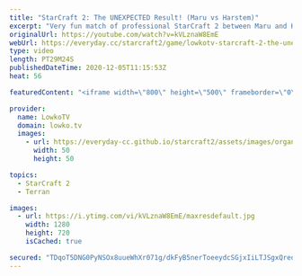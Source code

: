 ```yaml
---
title: "StarCraft 2: The UNEXPECTED Result! (Maru vs Harstem)"
excerpt: "Very fun match of professional StarCraft 2 between Maru and Harstem. While most of the time we see Protoss players forced into Colossus because of Marine Marauder unit compositions, in this game Harstem decides to go for Carriers with Disruptors because of Maru's Mech army.  Become a YouTube member:"
originalUrl: https://youtube.com/watch?v=kVLznaW8EmE
webUrl: https://everyday.cc/starcraft2/game/lowkotv-starcraft-2-the-unexpected-result-maru-vs-harstem/
type: video
length: PT29M24S
publishedDateTime: 2020-12-05T11:15:53Z
heat: 56

featuredContent: "<iframe width=\"800\" height=\"500\" frameborder=\"0\" src=\"https://www.youtube.com/embed/kVLznaW8EmE\" allow=\"accelerometer; autoplay; encrypted-media; gyroscope; picture-in-picture\" allowfullscreen></iframe>"

provider:
  name: LowkoTV
  domain: lowko.tv
  images:
    - url: https://everyday-cc.github.io/starcraft2/assets/images/organizations/lowko.tv-50x50.jpg
      width: 50
      height: 50

topics:
  - StarCraft 2
  - Terran

images:
  - url: https://i.ytimg.com/vi/kVLznaW8EmE/maxresdefault.jpg
    width: 1280
    height: 720
    isCached: true

secured: "TDqoT5DNG0PyNSOx8uueWhXr071g/dkFyB5nerToeeydcSGjxIiLTJSgxQreqheWOYvt+alcI8G3bPTUaoxaXtL8HzPdrGEMQQnue+OvifWumR6x5P9Z3pCLaxwsvEv0A3r3QsGcV3VrfsNhfg6u6SAiJ9i1jdqctp2HOFQVdPsMiwjzT9Sbk9JeJvXG+mcMxgDDHqF6TRFRHZUqy05P6r8MzWRfvcqULTj0jWht8o34sI2I20ODcYF+Vf0zXcgnNN+gO6SK/+63hbQANhDdwSYtu0l3IDz7BV69VhcZv1wpNNmvS0ylTo2RQUjspp7fJXxQWcdYyUXyK5XSulwuFjAqDDdOa192rhllLPdVzxLWb8uJeGW/irdLqIoizKAgdvdCYOapEGTZIv+xUV1xlLV9aBusD/62R7gtRNRgWRRbezzIUbu08L/t0VkpvBGm;ozYlYuYAiqktWp0eEeJi5Q=="
---
```



